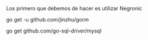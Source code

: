 Los primero que debemos de hacer es utilizar Negronic


go get -u github.com/jinzhu/gorm

 go get github.com/go-sql-driver/mysql